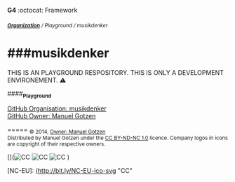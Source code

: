 __G4__ :octocat: Framework
###### <sub>**[Organization](http://github.com/musikdenker)** / Playground / musikdenker  </sub>
###musikdenker    
======
  
THIS IS AN PLAYGROUND RESPOSITORY. 
THIS IS ONLY A DEVELOPMENT ENVIRONEMENT. ⚠️ 
  
####__<sub>Playground</sub>__
  
[GitHub Organisation: musikdenker](http://github.com/musikdenker)  
[GitHub Owner: Manuel Gotzen](http://github.com/ManuelGotzen/?tab=repositories)
  
  
=====
<sub>
&copy; 2014, [Owner: Manuel Gotzen][gitHub]  
Distributed by Manuel Gotzen under the [CC BY-ND-NC 1.0](http://creativecommons.org/licenses/by-nc-nd/3.0/de/) licence. Company logos in icons are copyright of their respective owners.  
</sub>

[](![CC][CC]  ![CC][BY]  ![CC][NC]  [](![CC][NC-EU]))

[CC]: http://bit.ly/CC-ico-svg "CC"
[BY]: http://bit.ly/BY-ico-svg "CC"
[NC]: http://bit.ly/NC-ico-svg "CC"
[NC-EU]: (http://bit.ly/NC-EU-ico-svg "CC"

[gitHub]: http://bit.ly/gitHub-musikdenker  "Organization"
[gitHub]: http://bit.ly/gitHub-gee  "Owner"
